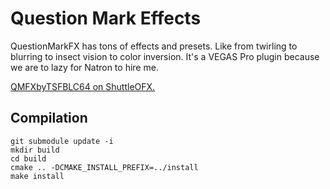 Question Mark Effects
============

QuestionMarkFX has tons of effects and presets. Like from twirling to blurring to insect vision to color inversion. It's a VEGAS Pro plugin because we are to lazy for Natron to hire me.

[QMFXbyTSFBLC64 on ShuttleOFX.](http://shuttleofx.org/plugin/3898423)

## Compilation

```
git submodule update -i
mkdir build
cd build
cmake .. -DCMAKE_INSTALL_PREFIX=../install
make install
```
